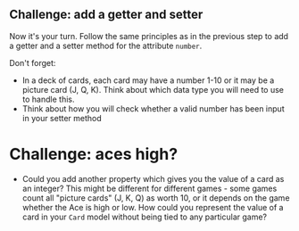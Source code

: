## Challenge: add a getter and setter

Now it's your turn. Follow the same principles as in the previous step to add a getter and a setter method for the attribute `number`.

Don't forget:

- In a deck of cards, each card may have a number 1-10 or it may be a picture card (J, Q, K). Think about which data type you will need to use to handle this.
- Think about how you will check whether a valid number has been input in your setter method

# Challenge: aces high?

- Could you add another property which gives you the value of a card as an integer? This might be different for different games - some games count all "picture cards" (J, K, Q) as worth 10, or it depends on the game whether the Ace is high or low. How could you represent the value of a card in your `Card` model without being tied to any particular game?
